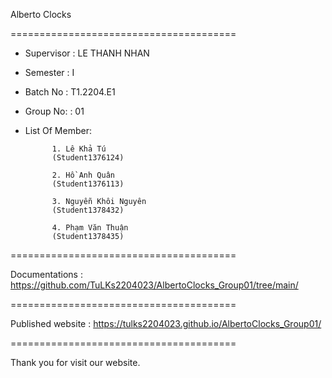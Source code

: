 Alberto Clocks

=======================================

+ Supervisor    : LE THANH NHAN


+ Semester      : I


+ Batch No      :  T1.2204.E1


+ Group No:     : 01


+ List Of Member:

            1. Lê Khả Tú
            (Student1376124)

            2. Hồ Anh Quân
            (Student1376113)

            3. Nguyễn Khôi Nguyên
            (Student1378432)
            
            4. Phạm Văn Thuận
            (Student1378435)

=======================================

Documentations : https://github.com/TuLKs2204023/AlbertoClocks_Group01/tree/main/

=======================================

Published website : https://tulks2204023.github.io/AlbertoClocks_Group01/

=======================================

Thank you for visit our website.
